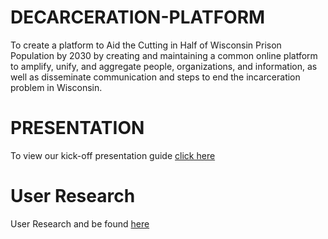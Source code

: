 # DECARCERATION-PLATFORM
To create a platform  to Aid the Cutting in Half of Wisconsin Prison Population by 2030 by creating and maintaining a common online platform to amplify, unify, and aggregate people, organizations, and information, as well as disseminate communication and steps to end the incarceration problem in Wisconsin.

# PRESENTATION
To view our kick-off presentation guide [click here](https://docs.google.com/presentation/d/1iuYNvc6MhwU4wDS-b4AyR6wJP1i1Y4cq5IbzA30I0X0/edit?usp=sharing)

# User Research
User Research and be found [here](https://docs.google.com/document/d/1T5tx78YrjtgtUsQMM7hu6QfJPlwbWESn3ZhBSLw504o/edit#heading=h.y6qihjxpo44m)

